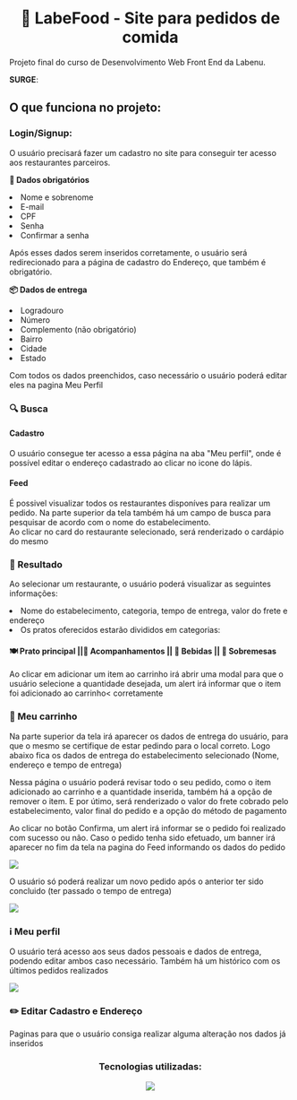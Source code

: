 <h1 align="center">🍔 LabeFood - Site para pedidos de comida</h1>

<p>Projeto final do curso de Desenvolvimento Web Front End da Labenu.</p>

**SURGE**: 

<h2>O que funciona no projeto:</h2>

<h3>Login/Signup:</h3>
<p> O usuário precisará fazer um cadastro no site para conseguir ter acesso aos restaurantes parceiros.</p>
<p><strong> 👤 Dados obrigatórios</strong>

<li>Nome e sobrenome </li>
<li>E-mail </li>
<li>CPF</li>
<li>Senha</li>
<li>Confirmar a senha</li>
</p>

<p>Após esses dados serem inseridos corretamente, o usuário será redirecionado para a página de cadastro do Endereço, que também é obrigatório.<br></p>
<p><strong> 📦 Dados de entrega</strong>
  <li>Logradouro</li>
  <li>Número</li>
  <li>Complemento (não obrigatório)</li>
  <li>Bairro</li>
  <li>Cidade</li>
  <li>Estado</li>
</p>
<p>Com todos os dados preenchidos, caso necessário o usuário poderá editar eles na pagina Meu Perfil</p>

<h3> 🔍 Busca</h3>

<h4>Cadastro</h4>
<p>O usuário consegue ter acesso a essa página na aba "Meu perfil", onde é possível editar o endereço cadastrado ao clicar no icone do lápis.</p>

<h4 color="red">Feed</h4>
<p> É possivel visualizar todos os restaurantes disponíves para realizar um pedido. Na parte superior da tela também há um campo de busca para pesquisar de acordo com o nome do estabelecimento.<br>
Ao clicar no card do restaurante selecionado, será renderizado o cardápio do mesmo</p>

<h3> 📖 Resultado</h3>
<p>Ao selecionar um restaurante, o usuário poderá visualizar as seguintes informações:</p>
<li>Nome do estabelecimento, categoria, tempo de entrega, valor do frete e endereço </li>
<li> Os pratos oferecidos estarão divididos em categorias: </li>
<h4> 🍽️ Prato principal ||🍟 Acompanhamentos || 🧋 Bebidas || 🍨 Sobremesas </h4>
<p>Ao clicar em adicionar um item ao carrinho irá abrir uma modal para que o usuário selecione a quantidade desejada, um alert irá informar que o item foi adicionado ao carrinho< corretamente</p>

<h3> 🛒 Meu carrinho</h3>
<p> Na parte superior da tela irá aparecer os dados de entrega do usuário, para que o mesmo se certifique de estar pedindo para o local correto. 
Logo abaixo fica os dados de entrega do estabelecimento selecionado (Nome, endereço e tempo de entrega) </p>
<p>Nessa página o usuário poderá revisar todo o seu pedido, como o item adicionado ao carrinho e a quantidade inserida, também há a opção de remover o item. E por útimo, será renderizado o valor do frete cobrado pelo estabelecimento, valor final do pedido e a opção do método de pagamento </p>
<p> Ao clicar no botão Confirma, um alert irá informar se o pedido foi realizado com sucesso ou não. Caso o pedido tenha sido efetuado, um banner irá aparecer no fim da tela na pagina do Feed informando os dados do pedido<p>
  <img src="https://user-images.githubusercontent.com/102433664/193413749-f4a80fcd-c2be-4fc7-8c8f-d2f3d3899f28.png" />
<p>O usuário só poderá realizar um novo pedido após o anterior ter sido concluido (ter passado o tempo de entrega) </p> 
  <img src="https://user-images.githubusercontent.com/102433664/193414148-6ad7c9ac-e623-44b6-ba0a-59874d3b68e8.png" />

<h3>ℹ️ Meu perfil </h3>
<p> O usuário terá acesso aos seus dados pessoais e dados de entrega, podendo editar ambos caso necessário. Também há um histórico com os últimos pedidos realizados </p>
<img src="https://user-images.githubusercontent.com/102433664/193483706-d27ce398-6d4f-4a63-980f-f21a275b101c.png" />

<h3> ✏️ Editar Cadastro e Endereço </h3>
<p> Paginas para que o usuário consiga realizar alguma alteração nos dados já inseridos </p>

<div align="center">
  <h3> Tecnologias utilizadas:</h3>
  <img align="center" src="https://skillicons.dev/icons?i=react,html,styledcomponents,vscode,&perline=10" />
</div>

